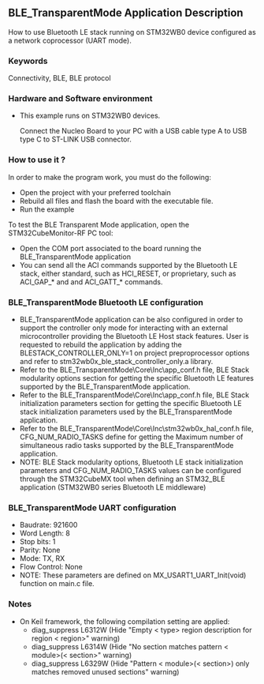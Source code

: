 ## __BLE_TransparentMode Application Description__

How to use Bluetooth LE stack running on STM32WB0 device configured as a network coprocessor (UART mode).

### __Keywords__

Connectivity, BLE, BLE protocol

### __Hardware and Software environment__

  - This example runs on STM32WB0 devices.
  
    Connect the Nucleo Board to your PC with a USB cable type A to USB type C to ST-LINK USB connector. 
    
### __How to use it ?__

In order to make the program work, you must do the following:

 - Open the project with your preferred toolchain 
 - Rebuild all files and flash the board with the executable file.
 - Run the example

To test the BLE Transparent Mode application, open the STM32CubeMonitor-RF PC tool:

  - Open the COM port associated to the board running the BLE_TransparentMode application
  - You can send all the ACI commands supported by the Bluetooth LE stack, either standard, such as HCI_RESET,
    or proprietary, such as ACI_GAP_* and and ACI_GATT_* commands.

### BLE_TransparentMode Bluetooth LE configuration

  - BLE_TransparentMode application can be also configured in order to support the controller only mode for interacting with an external microcontroller providing the Bluetooth LE Host stack features. User is requested to rebuild the application by adding the BLESTACK_CONTROLLER_ONLY=1 on project preproprocessor options and refer to stm32wb0x_ble_stack_controller_only.a library.
  - Refer to the BLE_TransparentMode\Core\Inc\app_conf.h file, BLE Stack modularity options section for getting the specific Bluetooth LE features supported by the  BLE_TransparentMode application.
  - Refer to the BLE_TransparentMode\Core\Inc\app_conf.h file,  BLE Stack initialization parameters section for getting the specific Bluetooth LE stack initialization parameters used by the BLE_TransparentMode application.
  - Refer to the BLE_TransparentMode\Core\Inc\stm32wb0x_hal_conf.h file, CFG_NUM_RADIO_TASKS define for getting the Maximum number of simultaneous radio tasks supported  by the BLE_TransparentMode application.
  - NOTE: BLE Stack modularity options, Bluetooth LE stack initialization parameters and  CFG_NUM_RADIO_TASKS  values can be configured through the STM32CubeMX tool when defining an STM32_BLE application (STM32WB0 series Bluetooth LE middleware)

### BLE_TransparentMode UART configuration

  - Baudrate: 921600
  - Word Length: 8
  - Stop bits: 1
  - Parity: None
  - Mode: TX, RX
  - Flow Control: None
  - NOTE: These parameters are defined on MX_USART1_UART_Init(void) function on main.c file. 

### __Notes__
                                            
 - On Keil framework, the following compilation setting are applied:
   - diag_suppress L6312W          (Hide "Empty < type> region description for region < region>" warning)
   - diag_suppress L6314W          (Hide "No section matches pattern < module>(< section>" warning)
   - diag_suppress L6329W          (Hide "Pattern < module>(< section>) only matches removed unused sections" warning)
